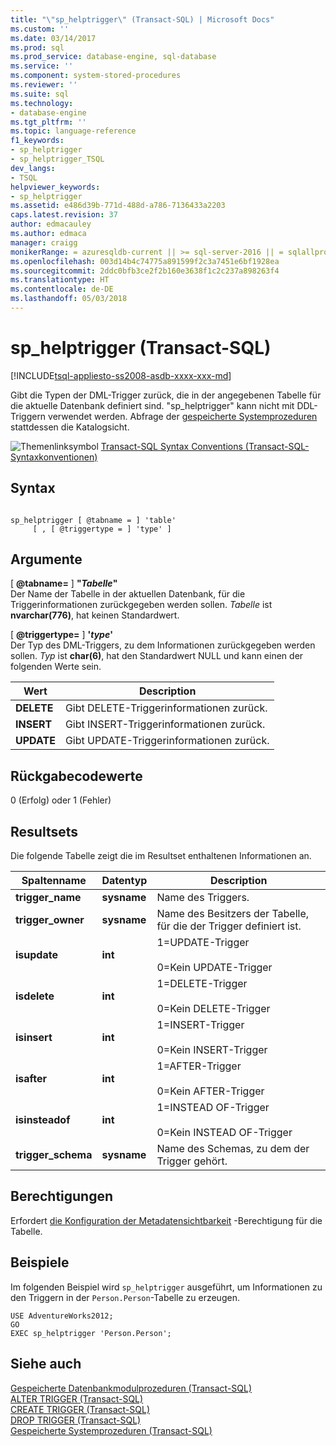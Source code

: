 ```yaml
---
title: "\"sp_helptrigger\" (Transact-SQL) | Microsoft Docs"
ms.custom: ''
ms.date: 03/14/2017
ms.prod: sql
ms.prod_service: database-engine, sql-database
ms.service: ''
ms.component: system-stored-procedures
ms.reviewer: ''
ms.suite: sql
ms.technology:
- database-engine
ms.tgt_pltfrm: ''
ms.topic: language-reference
f1_keywords:
- sp_helptrigger
- sp_helptrigger_TSQL
dev_langs:
- TSQL
helpviewer_keywords:
- sp_helptrigger
ms.assetid: e486d39b-771d-488d-a786-7136433a2203
caps.latest.revision: 37
author: edmacauley
ms.author: edmaca
manager: craigg
monikerRange: = azuresqldb-current || >= sql-server-2016 || = sqlallproducts-allversions
ms.openlocfilehash: 003d14b4c74775a891599f2c3a7451e6bf1928ea
ms.sourcegitcommit: 2ddc0bfb3ce2f2b160e3638f1c2c237a898263f4
ms.translationtype: HT
ms.contentlocale: de-DE
ms.lasthandoff: 05/03/2018
---
```

# <a name="sphelptrigger-transact-sql"></a>sp_helptrigger (Transact-SQL)
[!INCLUDE[tsql-appliesto-ss2008-asdb-xxxx-xxx-md](../../includes/tsql-appliesto-ss2008-asdb-xxxx-xxx-md.md)]

  Gibt die Typen der DML-Trigger zurück, die in der angegebenen Tabelle für die aktuelle Datenbank definiert sind. "sp_helptrigger" kann nicht mit DDL-Triggern verwendet werden. Abfrage der [gespeicherte Systemprozeduren](../../relational-databases/system-catalog-views/sys-triggers-transact-sql.md) stattdessen die Katalogsicht.  
  
 ![Themenlinksymbol](../../database-engine/configure-windows/media/topic-link.gif "Topic link icon") [Transact-SQL Syntax Conventions (Transact-SQL-Syntaxkonventionen)](../../t-sql/language-elements/transact-sql-syntax-conventions-transact-sql.md)  
  
## <a name="syntax"></a>Syntax  
  
```  
  
sp_helptrigger [ @tabname = ] 'table'   
     [ , [ @triggertype = ] 'type' ]  
```  
  
## <a name="arguments"></a>Argumente  
 [  **@tabname=** ] **"***Tabelle***"**  
 Der Name der Tabelle in der aktuellen Datenbank, für die Triggerinformationen zurückgegeben werden sollen. *Tabelle* ist **nvarchar(776)**, hat keinen Standardwert.  
  
 [ **@triggertype=** ] **'***type***'**  
 Der Typ des DML-Triggers, zu dem Informationen zurückgegeben werden sollen. *Typ* ist **char(6)**, hat den Standardwert NULL und kann einen der folgenden Werte sein.  
  
|Wert|Description|  
|-----------|-----------------|  
|**DELETE**|Gibt DELETE-Triggerinformationen zurück.|  
|**INSERT**|Gibt INSERT-Triggerinformationen zurück.|  
|**UPDATE**|Gibt UPDATE-Triggerinformationen zurück.|  
  
## <a name="return-code-values"></a>Rückgabecodewerte  
 0 (Erfolg) oder 1 (Fehler)  
  
## <a name="result-sets"></a>Resultsets  
 Die folgende Tabelle zeigt die im Resultset enthaltenen Informationen an.  
  
|Spaltenname|Datentyp|Description|  
|-----------------|---------------|-----------------|  
|**trigger_name**|**sysname**|Name des Triggers.|  
|**trigger_owner**|**sysname**|Name des Besitzers der Tabelle, für die der Trigger definiert ist.|  
|**isupdate**|**int**|1=UPDATE-Trigger<br /><br /> 0=Kein UPDATE-Trigger|  
|**isdelete**|**int**|1=DELETE-Trigger<br /><br /> 0=Kein DELETE-Trigger|  
|**isinsert**|**int**|1=INSERT-Trigger<br /><br /> 0=Kein INSERT-Trigger|  
|**isafter**|**int**|1=AFTER-Trigger<br /><br /> 0=Kein AFTER-Trigger|  
|**isinsteadof**|**int**|1=INSTEAD OF-Trigger<br /><br /> 0=Kein INSTEAD OF-Trigger|  
|**trigger_schema**|**sysname**|Name des Schemas, zu dem der Trigger gehört.|  
  
## <a name="permissions"></a>Berechtigungen  
 Erfordert [die Konfiguration der Metadatensichtbarkeit](../../relational-databases/security/metadata-visibility-configuration.md) -Berechtigung für die Tabelle.  
  
## <a name="examples"></a>Beispiele  
 Im folgenden Beispiel wird `sp_helptrigger` ausgeführt, um Informationen zu den Triggern in der `Person.Person`-Tabelle zu erzeugen.  
  
```  
USE AdventureWorks2012;  
GO  
EXEC sp_helptrigger 'Person.Person';  
```  
  
## <a name="see-also"></a>Siehe auch  
 [Gespeicherte Datenbankmodulprozeduren &#40;Transact-SQL&#41;](../../relational-databases/system-stored-procedures/database-engine-stored-procedures-transact-sql.md)   
 [ALTER TRIGGER &#40;Transact-SQL&#41;](../../t-sql/statements/alter-trigger-transact-sql.md)   
 [CREATE TRIGGER &#40;Transact-SQL&#41;](../../t-sql/statements/create-trigger-transact-sql.md)   
 [DROP TRIGGER &#40;Transact-SQL&#41;](../../t-sql/statements/drop-trigger-transact-sql.md)   
 [Gespeicherte Systemprozeduren &#40;Transact-SQL&#41;](../../relational-databases/system-stored-procedures/system-stored-procedures-transact-sql.md)  
  
  
